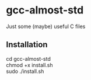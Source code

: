 # gcc-almost-std
Just some (maybe) useful C files
## Installation
cd gcc-almost-std  
chmod +x install.sh  
sudo ./install.sh  
